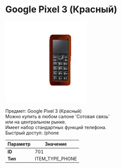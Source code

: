 # Google Pixel 3 (Красный)

![Item Image](../img/701.webp?raw=true)

Предмет: Google Pixel 3 (Красный)<br>Можно купить в любом салоне 'Сотовая связь'<br>или на центральном рынке.<br>Имеет набор стандартных функций телефона.<br>Быстрый доступ: /phone


| Параметр | Значение |
|----------|----------|
| **ID** | 701 |
| **Тип** | ITEM_TYPE_PHONE |

